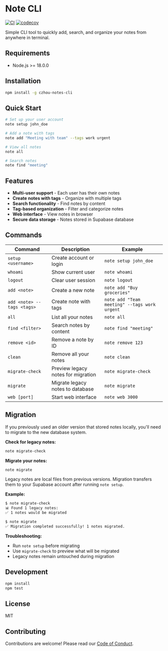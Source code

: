 # Note CLI

[![CI](https://github.com/chloezhoudev/czhou-notes-cli/actions/workflows/ci.yml/badge.svg)](https://github.com/chloezhoudev/czhou-notes-cli/actions/workflows/ci.yml)
[![codecov](https://codecov.io/gh/chloezhoudev/czhou-notes-cli/branch/main/graph/badge.svg)](https://codecov.io/gh/chloezhoudev/czhou-notes-cli)

Simple CLI tool to quickly add, search, and organize your notes from anywhere in terminal.

## Requirements
- Node.js >= 18.0.0

## Installation
```bash
npm install -g czhou-notes-cli
```

## Quick Start
```bash
# Set up your user account
note setup john_doe

# Add a note with tags
note add "Meeting with team" --tags work urgent

# View all notes
note all

# Search notes
note find "meeting"
```

## Features
- **Multi-user support** - Each user has their own notes
- **Create notes with tags** - Organize with multiple tags
- **Search functionality** - Find notes by content
- **Tag-based organization** - Filter and categorize notes
- **Web interface** - View notes in browser
- **Secure data storage** - Notes stored in Supabase database

## Commands

| Command | Description | Example |
|---------|-------------|---------|
| `setup <username>` | Create account or login | `note setup john_doe` |
| `whoami` | Show current user | `note whoami` |
| `logout` | Clear user session | `note logout` |
| `add <note>` | Create a new note | `note add "Buy groceries"` |
| `add <note> --tags <tags>` | Create note with tags | `note add "Team meeting" --tags work urgent` |
| `all` | List all your notes | `note all` |
| `find <filter>` | Search notes by content | `note find "meeting"` |
| `remove <id>` | Remove a note by ID | `note remove 123` |
| `clean` | Remove all your notes | `note clean` |
| `migrate-check` | Preview legacy notes for migration | `note migrate-check` |
| `migrate` | Migrate legacy notes to database | `note migrate` |
| `web [port]` | Start web interface | `note web 3000` |

## Migration

If you previously used an older version that stored notes locally, you'll need to migrate to the new database system.

**Check for legacy notes:**
```bash
note migrate-check
```

**Migrate your notes:**
```bash
note migrate
```

Legacy notes are local files from previous versions. Migration transfers them to your Supabase account after running `note setup`.

**Example:**
```bash
$ note migrate-check
📊 Found 1 legacy notes:
✅ 1 notes would be migrated

$ note migrate
✅ Migration completed successfully! 1 notes migrated.
```

**Troubleshooting:**
- Run `note setup` before migrating
- Use `migrate-check` to preview what will be migrated
- Legacy notes remain untouched during migration

## Development
```bash
npm install
npm test
```

## License
MIT

## Contributing
Contributions are welcome! Please read our [Code of Conduct](CODE_OF_CONDUCT.md).
